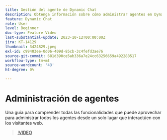 ```yaml
---
title: Gestión del agente de Dynamic Chat
description: Obtenga información sobre cómo administrar agentes en Dynamic Chat
feature: Dynamic Chat
role: User
level: Beginner
doc-type: Feature Video
last-substantial-update: 2023-10-12T00:00:00Z
jira: KT-14129
thumbnail: 3424829.jpeg
exl-id: c99403ee-0d06-409d-85cb-3c4fefd3ae76
source-git-commit: 681d390ce5ab336a7e24cc63256659a492288517
workflow-type: tm+mt
source-wordcount: '43'
ht-degree: 0%

---
```


# Administración de agentes

Una guía para comprender todas las funcionalidades que puede aprovechar para administrar todos los agentes desde un solo lugar que interactúen con los visitantes web.


>[!VIDEO](https://video.tv.adobe.com/v/3447236/?learn=on&captions=spa)
